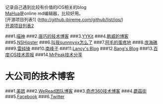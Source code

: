 记录自己遇到比较有价值的iOS相关的blog </br> [MaHua](http://mahua.jser.me/)是online md编辑器，比较好用。<br>
[开源项目列表1] (http://github.ibireme.com/github/list/ios/)<br> [开源项目列表2](https://github.com/Aufree/trip-to-iOS/blob/master/Top-100.md)<br>

###1.[喵神](https://onevcat.com/)
###2.[唐巧的技术博客]()
###3.[YYKit](http://blog.ibireme.com/)
###4.[鹏威的博客](http://blog.treney.com/)
###5.[NSHipster](http://nshipster.cn/)
###6.[叫我sunnnyxx怎么了](http://blog.sunnyxx.com/)
###7.[阿毛的蛋疼地](http://xiangwangfeng.com/)
###8.[庞海礁](http://www.olinone.com/)
###9.[雷纯锋](http://blog.leichunfeng.com/)
###10.[南峰子](http://southpeak.github.io/)
###11.[Lancy's Blog](http://gracelancy.com/)
###12.[Bang's Blog](http://blog.cnbang.net/archives/)
###13.[百度iOS技术周报](https://github.com/BaiduHiDeviOS/iOS-Tech-Weekly)
###14.[MrPeak技术分享](http://mrpeak.cn/)



# 大公司的技术博客 
###1.[美团](http://tech.meituan.com/)
###2.[WeRead团队博客](http://wereadteam.github.io/)
###3.[奇虎360技术博客](http://blogs.360.cn/)
###4.[蘑菇街](http://mogu.io/)
###5.[Facebook](http://code.facebook.com/)
###6.[Twitter](http://blog.twitter.com/engineering)
